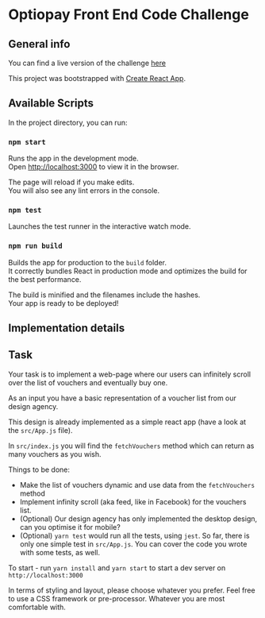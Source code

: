 # Optiopay Front End Code Challenge

## General info
You can find a live version of the challenge [here](https://optiopay-coding-challenge.herokuapp.com/)

This project was bootstrapped with [Create React App](https://github.com/facebookincubator/create-react-app).

## Available Scripts

In the project directory, you can run:

### `npm start`

Runs the app in the development mode.<br>
Open [http://localhost:3000](http://localhost:3000) to view it in the browser.

The page will reload if you make edits.<br>
You will also see any lint errors in the console.

### `npm test`

Launches the test runner in the interactive watch mode.<br>

### `npm run build`

Builds the app for production to the `build` folder.<br>
It correctly bundles React in production mode and optimizes the build for the best performance.

The build is minified and the filenames include the hashes.<br>
Your app is ready to be deployed!

## Implementation details



## Task

Your task is to implement a web-page where our users can infinitely scroll over the list of vouchers and eventually buy one.

As an input you have a basic representation of a voucher list from our design agency.

This design is already implemented as a simple react app (have a look at the `src/App.js` file).

In `src/index.js` you will find the `fetchVouchers` method which can return as many vouchers as you wish.

Things to be done:

- Make the list of vouchers dynamic and use data from the `fetchVouchers` method
- Implement infinity scroll (aka feed, like in Facebook) for the vouchers list.
- (Optional) Our design agency has only implemented the desktop design, can you optimise it for mobile?
- (Optional) `yarn test` would run all the tests, using `jest`. So far, there is only one simple test in `src/App.js`. You can cover the code you wrote with some tests, as well.

To start - run `yarn install` and `yarn start` to start a dev server on `http://localhost:3000`

In terms of styling and layout, please choose whatever you prefer.
Feel free to use a CSS framework or pre-processor. Whatever you are most comfortable with.
